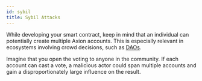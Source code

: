 ```yaml
---
id: sybil
title: Sybil Attacks
---
```


While developing your smart contract, keep in mind that an individual can potentially create multiple Axion accounts. This is especially relevant in ecosystems involving crowd decisions, such as [DAOs](../../relevant-contracts/dao.md). 

Imagine that you open the voting to anyone in the community. If each account can cast a vote, a malicious actor could span multiple accounts and gain a disproportionately large influence on the result.